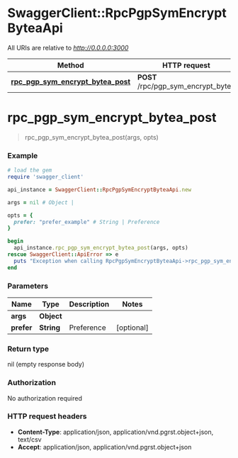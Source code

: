 # SwaggerClient::RpcPgpSymEncryptByteaApi

All URIs are relative to *http://0.0.0.0:3000*

Method | HTTP request | Description
------------- | ------------- | -------------
[**rpc_pgp_sym_encrypt_bytea_post**](RpcPgpSymEncryptByteaApi.md#rpc_pgp_sym_encrypt_bytea_post) | **POST** /rpc/pgp_sym_encrypt_bytea | 


# **rpc_pgp_sym_encrypt_bytea_post**
> rpc_pgp_sym_encrypt_bytea_post(args, opts)



### Example
```ruby
# load the gem
require 'swagger_client'

api_instance = SwaggerClient::RpcPgpSymEncryptByteaApi.new

args = nil # Object | 

opts = { 
  prefer: "prefer_example" # String | Preference
}

begin
  api_instance.rpc_pgp_sym_encrypt_bytea_post(args, opts)
rescue SwaggerClient::ApiError => e
  puts "Exception when calling RpcPgpSymEncryptByteaApi->rpc_pgp_sym_encrypt_bytea_post: #{e}"
end
```

### Parameters

Name | Type | Description  | Notes
------------- | ------------- | ------------- | -------------
 **args** | **Object**|  | 
 **prefer** | **String**| Preference | [optional] 

### Return type

nil (empty response body)

### Authorization

No authorization required

### HTTP request headers

 - **Content-Type**: application/json, application/vnd.pgrst.object+json, text/csv
 - **Accept**: application/json, application/vnd.pgrst.object+json



